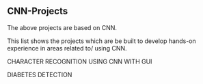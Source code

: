 ## CNN-Projects
The above projects are based on CNN. 

This list shows the projects which are be built to develop hands-on experience in areas related to/ using CNN. 

CHARACTER RECOGNITION USING CNN WITH GUI

DIABETES DETECTION
